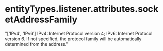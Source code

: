 # entityTypes.listener.attributes.socketAddressFamily

"['IPv4', 'IPv6'] IPv4: Internet Protocol version 4; IPv6: Internet Protocol version 6.  If not specified, the protocol family will be automatically determined from the address."

